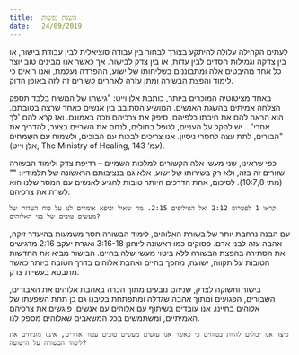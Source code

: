```yaml
---
title:  השגת נפשות
date:   24/09/2019
---
```


לעתים הקהילה עלולה להיתקע בצורך לבחור בין עבודה סוציאלית לבין עבודת בישור, או בין צדקה וגמילות חסדים לבין עדות, או בין צדק לבישור. אך כאשר אנו מבינים טוב יוצר כל אחד מהיבטים אלה ומתבוננים בשליחותו של ישוע, ההפרדה נעלמת, ואנו רואים כי לימוד והפצת הבשורה ומתן עזרה לאחרים קשורים זה לזה באופן הדוק. 

באחד מציטוטיה המוכרים ביותר, כותבת אלן וייט: "גישתו של המשיח בלבד תספק הצלחה אמיתים בהשגת האנשים. המושיע הסתובב בין אנשים כאחד שרצה בטובתם. הוא הראה להם את חיבתו כלפיהם, סיפק את צרכיהם וזכה באמונם. ואז קרא להם 'לך אחרי'... יש להקל על העניים, לטפל בחולים, לנחם את השריים בצער, להדריך את הבורים, לתת עצה לחסרי ניסיון. אנו צריכים לבכות עם הבוכים, ולשמוח עם השמחים" (אלן וייט, The Ministry of Healing, עמ’ 143). 

כפי שראינו, שני מעשי אלה הקשורים למלכות השמיים – רדיפת צדק ולימוד הבשורה שזורים זה בזה, ולא רק בשירותו של ישוע, אלא גם בנציבותם הראשונה של תלמידיו: "" (מתי 10:7,8). לסיכום, אחת הדרכים היותר טובות להגיע לאנשים עם המסר שלנו הוא לשרת את צרכיהם. 

`קראו 1 לפטרוס 2:12 ואל הפיליפים 2:15. מה שאול וכיפא אומרים לנו על כוח העדות של מעשים טובים של בני האלוהים?`

עם הבנה נרחבת יותר של בשורת האלוהים, לימוד הבשורה חסר משמעות בהיעדר זיקה, אהבה עזה לבני אדם. פסוקים כמו ראשונה ליוחנן 3:16-18 ואגרת יעקב 2:16 מדגישים את הסתירה בהפצת הבשורה ללא ביטוי מעשי שלה בחיים. הבישור מביא את החדשות הטובות על תקווה, ישועה, מהפך בחיים ואהבת אלוהים בדרך הטובה ביותר כאשר מתבטא בעשיית צדק. 

בישור ותשוקה לצדק, שניהם נובעים מתוך הכרה באהבת אלוהים את האבודים, השבורים, הפגועים ומתוך אהבה שגדלה ומתפתחת בליבנו גם כן תחת השפעתו של אלוהים בחיינו. אנו עובדים בשיתוף עם אלוהים עם אנשים, פוגשים את צרכיהם האמיתיים, ומשתמשים בכל המשאבים שאלוהים מספק לנו. 

`כיצד אנו יכולים להיות בטוחים כי כאשר אנו עושים מעשים טובים עבור אחרים, איננו מזניחים את לימוד הבשורה על הישועה?`